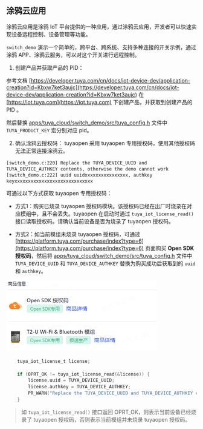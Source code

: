## 涂鸦云应用
涂鸦云应用是涂鸦 IoT 平台提供的一种应用，通过涂鸦云应用，开发者可以快速实现设备远程控制、设备管理等功能。

`switch_demo` 演示一个简单的，跨平台、跨系统、支持多种连接的开关示例，通过涂鸦 APP、涂鸦云服务，可以对这个开关进行远程控制。

1. 创建产品并获取产品的 PID：

参考文档 [https://developer.tuya.com/cn/docs/iot-device-dev/application-creation?id=Kbxw7ket3aujc](https://developer.tuya.com/cn/docs/iot-device-dev/application-creation?id=Kbxw7ket3aujc) 在 [https://iot.tuya.com](https://iot.tuya.com) 下创建产品，并获取到创建产品的 PID 。

然后替换 [apps/tuya_cloud/switch_demo/src/tuya_config.h](./src/tuya_config.h) 文件中 `TUYA_PRODUCT_KEY` 宏分别对应 pid。

2. 确认涂鸦云授权码：
tuyaopen 采用 tuyaopen 专用授权码，使用其他授权码无法正常连接涂鸦云。

```shell
[switch_demo.c:220] Replace the TUYA_DEVICE_UUID and TUYA_DEVICE_AUTHKEY contents, otherwise the demo cannot work
[switch_demo.c:222] uuid uuidxxxxxxxxxxxxxxxx, authkey keyxxxxxxxxxxxxxxxxxxxxxxxxxxxxx
```

可通过以下方式获取 tuyaopen 专用授权码：

- 方式1：购买已烧录 tuyaopen 授权码模块。该授权码已经在出厂时烧录在对应模组中，且不会丢失。tuyaopen 在启动时通过 `tuya_iot_license_read()` 接口读取授权码。请确认当前设备是否为烧录了 tuyaopen 授权码。

- 方式2：如当前模组未烧录 tuyaopen 授权码，可通过 [https://platform.tuya.com/purchase/index?type=6](https://platform.tuya.com/purchase/index?type=6) 页面购买 **Open SDK 授权码**，然后将 [apps/tuya_cloud/switch_demo/src/tuya_config.h](./src/tuya_config.h) 文件中 `TUYA_DEVICE_UUID` 和 `TUYA_DEVICE_AUTHKEY` 替换为购买成功后获取到的 `uuid` 和 `authkey`。

![authorization_code](../../docs/images/zh/authorization_code.png)

```c
    tuya_iot_license_t license;

    if (OPRT_OK != tuya_iot_license_read(&license)) {
        license.uuid = TUYA_DEVICE_UUID;
        license.authkey = TUYA_DEVICE_AUTHKEY;
        PR_WARN("Replace the TUYA_DEVICE_UUID and TUYA_DEVICE_AUTHKEY contents, otherwise the demo cannot work");
    }
```

> 如 `tuya_iot_license_read()` 接口返回 OPRT_OK，则表示当前设备已经烧录了 tuyaopen 授权码，否则表示当前模组并未烧录 tuyaopen 授权码。